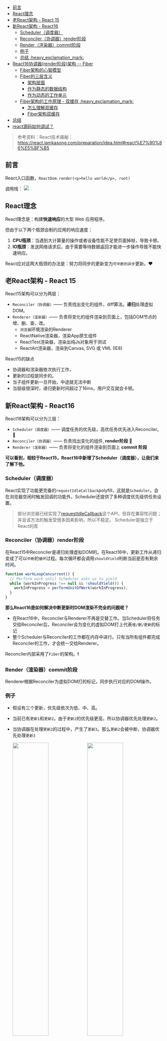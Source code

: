 - [前言](#前言)
- [React理念](#react理念)
- [老React架构 - React 15](#老react架构---react-15)
- [新React架构 - React16](#新react架构---react16)
  - [Scheduler（调度器）](#scheduler调度器)
  - [Reconciler（协调器）render阶段](#reconciler协调器render阶段)
  - [Render（渲染器）commit阶段](#render渲染器commit阶段)
  - [例子](#例子)
  - [总结 :heavy\_exclamation\_mark:](#总结-heavy_exclamation_mark)
- [React16协调器(render阶段)架构 -- Fiber](#react16协调器render阶段架构----fiber)
  - [Fiber架构的心智模型](#fiber架构的心智模型)
  - [Fiber的三层含义](#fiber的三层含义)
    - [架构层面](#架构层面)
    - [作为静态的数据结构](#作为静态的数据结构)
    - [作为动态的工作单元](#作为动态的工作单元)
  - [Fiber架构的工作原理 - 双缓存 :heavy\_exclamation\_mark:](#fiber架构的工作原理---双缓存-heavy_exclamation_mark)
    - [怎么理解双缓存](#怎么理解双缓存)
    - [Fiber架构双缓存](#fiber架构双缓存)
- [总结](#总结)
- [react源码如何调试？](#react源码如何调试)

> 参考资料：React技术揭秘：https://react.iamkasong.com/preparation/idea.html#react%E7%90%86%E5%BF%B5


## 前言

React入口函数，`ReactDom.render(<p>hello world</p>, root)`

调用栈：
<img src="./pictures/part1/stack.png"/>

## React理念

React理念是：构建**快速响应**的大型 Web 应用程序。

但由于以下两个瓶颈会制约应用的响应速度：

1. **CPU瓶颈**：当遇到大计算量的操作或者设备性能不足使页面掉帧，导致卡顿。
2. **IO瓶颈**：发送网络请求后，由于需要等待数据返回才能进一步操作导致不能快速响应。

React应对这两大瓶颈的办法是：努力将同步的更新变为`可中断的异步`更新。:heart:

## 老React架构 - React 15

React15架构可以分为两层：

- `Reconciler（协调器）`—— 负责找出变化的组件，diff算法。**递归**处理虚拟DOM。
- `Renderer（渲染器）`—— 负责将变化的组件渲染到页面上，包括DOM节点的增、删、查、改。
  - `浏览器`环境渲染的Renderer
  - ReactNative渲染器，渲染App原生组件
  - ReactTest渲染器，渲染出纯Js对象用于测试
  - ReactArt渲染器，渲染到Canvas, SVG 或 VML (IE8)

React15的缺点

- 协调器和渲染器依次执行工作，
- 更新的过程是同步的。
- 当子组件更新一旦开始，中途就无法中断
- 当层级很深时，递归更新时间超过了16ms，用户交互就会卡顿。

## 新React架构 - React16

React16架构可以分为三层：

- `Scheduler（调度器）`—— 调度任务的优先级，高优任务优先进入Reconciler。:pushpin:
- `Reconciler（协调器）`—— 负责找出变化的组件, **render阶段** :pushpin:
- `Renderer（渲染器）`—— 负责将变化的组件渲染到页面上 **commit 阶段**

**可以看到，相较于React15，React16中新增了Scheduler（调度器），让我们来了解下他。**



### Scheduler（调度器）

React实现了功能更完备的`requestIdleCallback`polyfill，这就是`Scheduler`。会在浏览器空闲时触发回调的功能外，Scheduler还提供了多种调度优先级供任务设置。
> 部分浏览器已经实现了[requestIdleCallback](https://developer.mozilla.org/zh-CN/docs/Web/API/Window/requestIdleCallback)这个API，但存在兼容性问题；并且该方法的触发受很多因素影响，所以不稳定。
> Scheduler是独立于React的库

### Reconciler（协调器）render阶段

在React15中Reconciler是递归处理虚拟DOM的。在React16中，更新工作从递归变成了可以`中断`的`循环`过程。每次循环都会调用`shouldYield`判断当前是否有剩余时间。

```js
function workLoopConcurrent() {
  // Perform work until Scheduler asks us to yield
  while (workInProgress !== null && !shouldYield()) {
    workInProgress = performUnitOfWork(workInProgress);
  }
}
```

**那么React16是如何解决中断更新时DOM渲染不完全的问题呢？**

- 在React16中，Reconciler与Renderer不再是交替工作。当Scheduler将任务交给Reconciler后，Reconciler会为变化的虚拟DOM打上代表`增/删/更新`的标记
- 整个Scheduler与Reconciler的工作都在内存中进行。只有当所有组件都完成Reconciler的工作，才会统一交给Renderer。

Reconciler内部采用了`Fiber`的架构。:heavy_exclamation_mark:

### Render（渲染器）commit阶段

Renderer根据Reconciler为虚拟DOM打的标记，同步执行对应的DOM操作。

### 例子

- 假设有三个更新，优先级依次为低、中、高。
- 当前已有`更新1`和`更新2`。由于`更新2`的优先级更高，所以协调器优先处理`更新2`。
- 当协调器在处理`更新2`的过程中，产生了`更新3`。那么`更新2`会被中断，协调器优先处理`更新3`

  <img src='./pictures/part1/pic1.png' width='49%'/>
  <img src='./pictures/part1/pic2.png' width='49%'/>

- 由于调度器和协调器都是在内存中进行，不会执行具体的视图操作，所以，即使有被中断的更新，用户也不会看到更新不完全的视图。
- 当协调器完成了某次更新的工作，协调器会通知渲染器执行对应的视图操作

  <img src='./pictures/part1/pic3.png' width='49%'/>

- 当高优先级的更新最终完成了渲染，调度器又会开始新一轮的调度

  <img src='./pictures/part1/pic4.png' width='49%'/>
  
<img src='./pictures/part1/pic5.png' width='90%'/>

其中红框中的步骤随时可能由于以下原因被中断：

- 有其他更高优任务需要先更新
- 当前帧没有剩余时间

由于红框中的工作都在内存中进行，不会更新页面上的DOM，所以即使反复中断，用户也不会看见更新不完全的DOM。

### 总结 :heavy_exclamation_mark:

- React16采用`Scheduler（调度器）`和`新的Reconcile(协调器)`
- Scheduler（调度器）会在浏览器空闲时触发回调的功能，还会执行其他操作。
- Reconciler(协调器)内部采用了`Fiber`的架构。目的是为了实现将**同步**的更新变为**可中断的异步**更新。
- Scheduler（调度器）和 Reconcile(协调器)的工作不会被用户看见。只有Render（渲染器）会更新页面上的Dom。所以，即使有被中断的更新，用户也不会看到更新不完全的视图。

## React16协调器(render阶段)架构 -- Fiber

React16**协调器**采用了`Fiber架构`，实现了`异步的可中断更新`。

### Fiber架构的心智模型

[**代数效应**](https://overreacted.io/zh-hans/algebraic-effects-for-the-rest-of-us/)：是函数式编程中的一个概念，用于将副作用从函数调用中分离。也就是说能够将副作用从函数中逻辑中分离，使得函数关注点保持存粹。

**代数效应在React中的应用 - `Hooks`**

对于类似useState、useReducer、useRef这样的Hook，我们不需要关注FunctionComponent的state在Hook中是如何保存的，React会为我们处理。

**代数效应和Generator：**

从React15到React16，协调器（Reconciler）重构的一大目的是：将老的同步更新的架构变为**异步可中断更新**。
`异步可中断更新`可以理解为：更新在执行过程中可能会被打断（浏览器时间分片用尽或有更高优任务插队），当可以继续执行时恢复之前执行的中间状态。
其实，浏览器原生就支持类似的实现，这就是`Generator`。但是Generator的一些缺陷使React团队放弃了他：

- 类似async，Generator也是传染性的，使用了Generator则上下文的其他函数也需要作出改变。这样心智负担比较重。
- Generator执行的中间状态是上下文关联的。

**代数效应与Fiber：**

- React内部实现的一套状态更新机制。支持任务不同`优先级`，可`中断与恢复`，并且恢复后可以复用之前的`中间状态`。

- 其中每个任务更新单元为`React Element`对应的`Fiber节点`。

### Fiber的三层含义

- **架构**层面，之前React15的Reconciler采用递归的方式执行，数据保存在`递归调用栈`中，所以被称为`stack Reconciler`。React16的Reconciler基于`Fiber节点`实现，被称为`Fiber Reconciler`。
- **静态的数据结构**层面，每个`Fiber节点`对应一个`React element`，保存了该组件的类型（函数组件/类组件/原生组件...）、对应的`DOM节点`等信息。
- **动态的工作单元**层面，每个Fiber节点保存了本次更新中该组件`需要更新的状态`、`需要执行的工作`（需要被删除/被插入页面中/被更新...）。

**在React16中，虚拟DOM就是fiber节点**:heavy_exclamation_mark:

#### 架构层面

每个`Fiber节点`有个对应的`React element`，多个Fiber节点是如何连接形成树呢？靠如下三个属性：

```js
// 指向父级Fiber节点
this.return = null;
// 指向子Fiber节点
this.child = null;
// 指向右边第一个兄弟Fiber节点
this.sibling = null;
```

例子：
<img src='./pictures/part1/pic6.png' width='90%'/>

#### 作为静态的数据结构

作为一种静态的数据结构，保存了组件相关的信息：

```js
// Fiber对应组件的类型 Function/Class/Host...
this.tag = tag;
// key属性
this.key = key;
// 大部分情况同type，某些情况不同，比如FunctionComponent使用React.memo包裹
this.elementType = null;
// 对于 FunctionComponent，指函数本身，对于ClassComponent，指class，对于HostComponent，指DOM节点tagName
this.type = null;
// Fiber对应的真实DOM节点
this.stateNode = null;
```

#### 作为动态的工作单元

作为**动态的工作单元**，每个Fiber节点保存了本次更新中该组件`需要更新的状态`、`需要执行的工作`（需要被删除/被插入页面中/被更新...）。Fiber中用如下参数保存了本次更新相关的信息，

```js
// 保存本次更新造成的状态改变相关信息
this.pendingProps = pendingProps;
this.memoizedProps = null;
this.updateQueue = null;
this.memoizedState = null;
this.dependencies = null;

this.mode = mode;

// 保存本次更新会造成的DOM操作
this.effectTag = NoEffect;
this.nextEffect = null;

this.firstEffect = null;
this.lastEffect = null;
```

### Fiber架构的工作原理 - 双缓存 :heavy_exclamation_mark:

#### 怎么理解双缓存
当我们用canvas绘制动画，每一帧绘制前都会调用ctx.clearRect清除上一帧的画面。

如果当前帧画面计算量比较大，导致清除上一帧画面到绘制当前帧画面之间有较长间隙，就会出现白屏。

为了解决这个问题，我们可以在**内存**中绘制当前帧动画，绘制完毕后直接用当前帧替换上一帧画面，由于省去了两帧替换间的计算时间，不会出现从白屏到出现画面的闪烁情况。

这种在内存中构建并直接替换的技术叫做双缓存 (opens new window)。

#### Fiber架构双缓存

React使用`“双缓存”`来完成`Fiber树`的构建与替换 —— 对应着`DOM树`的创建与更新。

在React中最多会同时存在两棵Fiber树（用**链表**数据结构来实现的）。

- 当前屏幕上`显示内容`对应的Fiber树称为`current Fiber tree`，其对应节点为`current fiber`
- `正在内存中构建`的Fiber树称为`workInProgress Fiber tree`，其对应节点为`workInProgress fiber`

两种节点通过`alternate`属性连接。

React应用的根节点通过使`current`指针在不同`Fiber树`的`rootFiber`间切换来完成current Fiber树指向的切换。

:heavy_exclamation_mark:即当`workInProgress Fiber树`构建完成交给`Renderer`渲染在页面上后，应用根节点的`current`指针指向`workInProgress Fiber树`，此时`workInProgress Fiber树`就变为`current Fiber树`。

`每次状态更新`都会产生`新`的workInProgress Fiber树，通过`current`与`workInProgress`的`替换`，完成`DOM`更新。

fiber树的**构建/替换**分为`mount时`， `update时`。

例子：

```js
function App() {
  const [num, add] = useState(0);
  return (
    <p onClick={() => add(num + 1)}>{num}</p>
  )
}

ReactDOM.render(<App/>, document.getElementById('root'));
```

1. **mount**构建时，

   首次执行ReactDOM.render会创建fiberRootNode（源码中叫fiberRoot）和rootFiber。其中fiberRootNode是整个应用的根节点，rootFiber是`<App/>`所在组件树的根节点。

   <img src='./pictures/part1/pic7.png' width='90%'/>

2. **update**时，点击p标签
   <img src='./pictures/part1/pic8.png' width='90%'/>


## 总结

通过本章的学习，我们了解了React的`Scheduler(调度器)-Reconciler(协调器)-Renderer(渲染器)`架构体系

- Reconciler工作的阶段被称为`render阶段`。因为在该阶段会调用组件的render方法。
- Renderer工作的阶段被称为`commit阶段`。就像你完成一个需求的编码后执行git commit提交代码。commit阶段会把render阶段提交的信息渲染在页面上。
- render与commit阶段统称为`work`，即React在工作中。相对应的，如果任务正在Scheduler内调度，就不属于work。

## react源码如何调试？

[参考步骤](https://xiaochen1024.com/courseware/60b1b2f6cf10a4003b634718/60b1b32ecf10a4003b63471c)